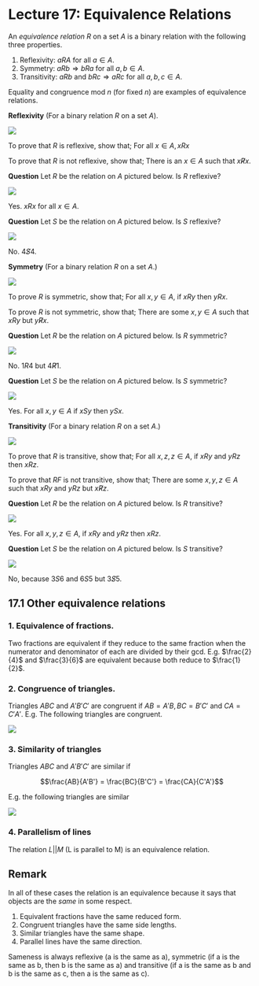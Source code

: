 # Lecture 17: Equivalence Relations

An _equivalence relation_ $R$ on a set $A$ is a binary relation with the
following three properties.

1. Reflexivity: $aRA$ for all $a \in A$.
2. Symmetry: $aRb \Rightarrow bRa$ for all $a,b \in A$.
3. Transitivity: $aRb$ and $bRc \Rightarrow aRc$ for all $a,b,c \in A$.

Equality and congruence mod $n$ (for fixed $n$) are examples of equivalence
relations.

**Reflexivity** (For a binary relation $R$ on a set $A$).

![](images/L17-P4.png)

To prove that $R$ is reflexive, show that; For all $x \in A, xRx$

To prove that $R$ is not reflexive, show that; There is an $x \in A$ such that
$x \not R x$.

**Question** Let $R$ be the relation on $A$ pictured below. Is $R$ reflexive?

![](images/L17-P5-1.png)

Yes. $xRx$ for all $x \in A$.

**Question** Let $S$ be the relation on $A$ pictured below. Is $S$ reflexive?

![](images/L17-P5-2.png)

No. $4 \not S 4$.

**Symmetry** (For a binary relation $R$ on a set $A$.)

![](images/L17-P6.png)

To prove $R$ is symmetric, show that; For all $x, y \in A$, if $xRy$ then
$yRx$.

To prove $R$ is not symmetric, show that; There are some $x,y \in A$ such that
$xRy$ but $y \not R x$.

**Question** Let $R$ be the relation on $A$ pictured below. Is $R$ symmetric?

![](images/L17-P7-1.png)

No. $1R4$ but $4 \not R 1$.

**Question** Let $S$ be the relation on $A$ pictured below. Is $S$ symmetric?

![](images/L17-P7-2.png)

Yes. For all $x,y \in A$ if $xSy$ then $ySx$.

**Transitivity** (For a binary relation $R$ on a set $A$.)

![](images/L17-P9.png)

To prove that $R$ is transitive, show that; For all $x,z,z \in A$, if $xRy$ and
$yRz$ then $xRz$.

To prove that $RF$ is not transitive, show that; There are some $x,y,z \in A$
such that $xRy$ and $yRz$ but $x \not R z$.

**Question** Let $R$ be the relation on $A$ pictured below. Is $R$ transitive?

![](images/L17-P10-1.png)

Yes. For all $x,y,z \in A$, if $xRy$ and $yRz$ then $xRz$.

**Question** Let $S$ be the relation on $A$ pictured below. Is $S$ transitive?

![](images/L17-P10-2.png)

No, because $3S6$ and $6S5$ but $3 \not S 5$.

## 17.1 Other equivalence relations

### 1. Equivalence of fractions.

Two fractions are equivalent if they reduce to the same fraction when the
numerator and denominator of each are divided by their gcd. E.g. $\frac{2}{4}$
and $\frac{3}{6}$ are equivalent because both reduce to $\frac{1}{2}$.

### 2. Congruence of triangles.

Triangles $ABC$ and $A'B'C'$ are congruent if $AB = A'B, BC = B'C'$ and $CA =
C'A'$. E.g. The following triangles are congruent.

![](images/L17-P11.png)

### 3. Similarity of triangles

Triangles $ABC$ and $A'B'C'$ are similar if

$$\frac{AB}{A'B'} = \frac{BC}{B'C'} = \frac{CA}{C'A'}$$

E.g. the following triangles are similar

![](images/L17-P12.png)

### 4. Parallelism of lines

The relation $L||M$ (L is parallel to M) is an equivalence relation.

## Remark

In all of these cases the relation is an equivalence because it says that
objects are the _same_ in some respect.

1. Equivalent fractions have the same reduced form.
2. Congruent triangles have the same side lengths.
3. Similar triangles have the same shape.
4. Parallel lines have the same direction.

Sameness is always reflexive (a is the same as a), symmetric (if a is the same
as b, then b is the same as a) and transitive (if a is the same as b and b is
the same as c, then a is the same as c).
